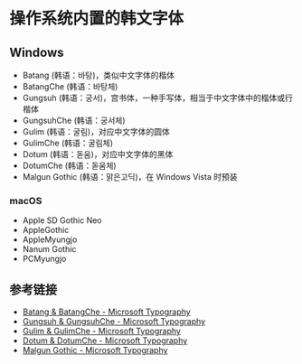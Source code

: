 # 操作系统内置的韩文字体

## Windows

- Batang (韩语：바탕)，类似中文字体的楷体
- BatangChe (韩语：바탕체)
- Gungsuh (韩语：궁서)，宫书体，一种手写体，相当于中文字体中的楷体或行楷体
- GungsuhChe (韩语：궁서체)
- Gulim (韩语：굴림)，对应中文字体的圆体
- GulimChe (韩语：굴림체)
- Dotum (韩语：돋움)，对应中文字体的黑体
- DotumChe (韩语：돋움체)
- Malgun Gothic (韩语：맑은고딕)，在 Windows Vista 时预装

### macOS

- Apple SD Gothic Neo
- AppleGothic
- AppleMyungjo
- Nanum Gothic
- PCMyungjo

## 参考链接

- [Batang & BatangChe - Microsoft Typography](https://docs.microsoft.com/en-us/typography/font-list/batang)
- [Gungsuh & GungsuhChe - Microsoft Typography](https://docs.microsoft.com/en-us/typography/font-list/gungsuh)
- [Gulim & GulimChe - Microsoft Typography](https://docs.microsoft.com/en-us/typography/font-list/gulim)
- [Dotum & DotumChe - Microsoft Typography](https://docs.microsoft.com/en-us/typography/font-list/dotum)
- [Malgun Gothic - Microsoft Typography](https://docs.microsoft.com/en-us/typography/font-list/malgun-gothic)
